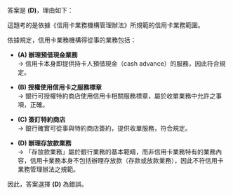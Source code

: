 答案是 **(D)**，理由如下：

這題考的是依據《信用卡業務機構管理辦法》所規範的信用卡業務範圍。

依據規定，信用卡業務機構得從事的業務包括：

- **(A) 辦理預借現金業務**  
  → 信用卡本身即提供持卡人預借現金（cash advance）的服務，因此符合規定。

- **(B) 授權使用信用卡之服務標章**  
  → 銀行可授權特約商店使用信用卡相關服務標章，屬於收單業務中允許之事項，正確。

- **(C) 簽訂特約商店**  
  → 銀行確實可從事與特約商店簽約，提供收單服務，符合規定。

- **(D) 辦理存放款業務**  
  → 「存放款業務」屬於銀行業務的基本範疇，而非信用卡業務特有的業務內容，信用卡業務本身不包括辦理存放款（存款或放款業務），因此不符信用卡業務管理辦法之規範。

因此，答案選擇 **(D)** 為錯誤。